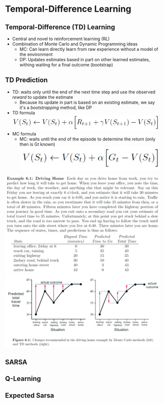 # __Temporal-Difference Learning__

## **Temporal-Difference (TD) Learning**
- Central and novel to reinforcement learning (RL)
- Combination of Monte Carlo and Dynamic Programming ideas
    - MC: Can learn directly learn from raw experience without a model of the environment
    - DP: Updates estimates based in part on other learned estimates, withing waiting for a final outcome (bootstrap)

## **TD Prediction**
- TD: waits only until the end of the next time step and use the observed *reward* to update the estimate
    - Because its update in part is based on an existing estimate, we say it's a *bootstrapping* method, like DP
- TD formula <br>
![alt_text](../images/td-prediction.JPG 'image')
- MC formula   
    - MC: waits until the end of the episode to determine the *return* (only then is G*t* known) <br>
![alt_text](../images/mc-prediction.JPG 'image')


![alt_text](../images/td-vs-mc-example.JPG 'image')
![alt_text](../images/td-vs-mc-graph.JPG 'image')

## **SARSA**

## **Q-Learning**

## **Expected Sarsa**